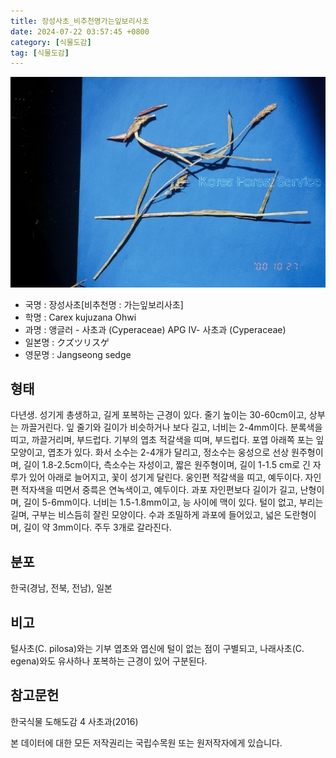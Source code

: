 ```yaml
---
title: 장성사초_비추천명가는잎보리사초
date: 2024-07-22 03:57:45 +0800
category: [식물도감]
tag: [식물도감]
---
```




![장성사초[비추천명 : 가는잎보리사초]](/assets/img/fileUpload/plants/basic/Cyperaceae/Carex/4986/1_th2.JPG)
- 국명 : 장성사초[비추천명 : 가는잎보리사초]
- 학명 : Carex kujuzana Ohwi
- 과명 : 앵글러 - 사초과 (Cyperaceae) APG Ⅳ- 사초과 (Cyperaceae)
- 일본명 : クズツリスゲ
- 영문명 : Jangseong sedge


## 형태
다년생. 성기게 총생하고, 길게 포복하는 근경이 있다. 줄기 높이는 30-60cm이고, 상부는 까끌거린다. 잎 줄기와 길이가 비슷하거나 보다 길고, 너비는 2-4mm이다. 분록색을 띠고, 까끌거리며, 부드럽다. 기부의 엽초 적갈색을 띠며, 부드럽다. 포엽 아래쪽 포는 잎모양이고, 엽초가 있다. 화서 소수는 2-4개가 달리고, 정소수는 웅성으로 선상 원주형이며, 길이 1.8-2.5cm이다, 측소수는 자성이고, 짧은 원주형이며, 길이 1-1.5 cm로 긴 자루가 있어 아래로 늘어지고, 꽃이 성기게 달린다. 웅인편 적갈색을 띠고, 예두이다. 자인편 적자색을 띠면서 중륵은 연녹색이고, 예두이다. 과포 자인편보다 길이가 길고, 난형이며, 길이 5-6mm이다. 너비는 1.5-1.8mm이고, 능 사이에 맥이 있다. 털이 없고, 부리는 길며, 구부는 비스듬히 잘린 모양이다. 수과 조밀하게 과포에 들어있고, 넓은 도란형이며, 길이 약 3mm이다. 주두 3개로 갈라진다.
## 분포
한국(경남, 전북, 전남), 일본
## 비고
털사초(C. pilosa)와는 기부 엽초와 엽신에 털이 없는 점이 구별되고, 나래사초(C. egena)와도 유사하나 포복하는 근경이 있어 구분된다.
## 참고문헌
한국식물 도해도감 4 사초과(2016)






본 데이터에 대한 모든 저작권리는 국립수목원 또는 원저작자에게 있습니다.
